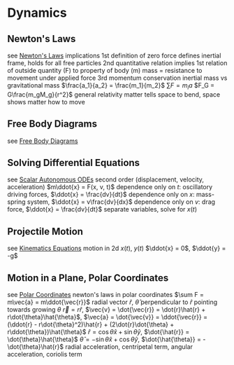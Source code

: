 # Dynamics
## Newton's Laws
see [Newton's Laws](force.md#properties-and-effects-of-forces)
implications
	1st
		definition of zero force
		defines inertial frame, holds for all free particles
	2nd
		quantitative relation
		implies 1st
		relation of outside quantity (F) to property of body (m)
			mass = resistance to movement under applied force
	3rd
		momentum conservation
	inertial mass vs gravitational mass
		$\frac{a_1}{a_2} = \frac{m_1}{m_2}$
		$\sum F = m_i a$
		$F_G = G\frac{m_gM_g}{r^2}$
		general relativity
			matter tells space to bend, space shows matter how to move
## Free Body Diagrams
see [Free Body Diagrams](force.md#properties-and-effects-of-forces)
## Solving Differential Equations
see [Scalar Autonomous ODEs](scalar-autonomous-odes.md)
second order (displacement, velocity, acceleration)
$m\ddot{x} = F(x, v, t)$
	dependence only on $t$: oscillatory driving forces, $\ddot{x} = \frac{dv}{dt}$
	dependence only on $x$: mass-spring system, $\ddot{x} = v\frac{dv}{dx}$
	dependence only on $v$: drag force, $\ddot{x} = \frac{dv}{dt}$
	separate variables, solve for $x(t)$
## Projectile Motion
see [Kinematics Equations](motion.md#kinematics)
motion in 2d
	$x(t)$, $y(t)$
	$\ddot{x} = 0$, $\ddot{y} = -g$
## Motion in a Plane, Polar Coordinates
see [Polar Coordinates](vector-analysis.md#spherical-coordinates)
newton's laws in polar coordinates
	$\sum F = m\vec{a} = m\ddot{\vec{r}}$
		radial vector $\hat{r}$, $\hat{\theta}$ perpendicular to $\hat{r}$ pointing towards growing $\theta$
		$\vec{r} = r\hat{r}$, $\vec{v} = \dot{\vec{r}} = \dot{r}\hat{r} + r\dot{\theta}\hat{\theta}$, $\vec{a} = \dot{\vec{v}} = \ddot{\vec{r}} = (\ddot{r} - r\dot{\theta}^2)\hat{r} + (2\dot{r}\dot{\theta} + r\ddot{\theta})\hat{\theta}$
			$\hat{r} = \cos\theta\hat{x} + \sin\theta\hat{y}$, $\dot{\hat{r}} = \dot{\theta}\hat{\theta}$
			$\hat{\theta} = -\sin\theta\hat{x} + \cos\theta\hat{y}$, $\dot{\hat{\theta}} = -\dot{\theta}\hat{r}$
			radial acceleration, centripetal term, angular acceleration, coriolis term